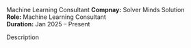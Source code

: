 Machine Learning Consultant
**Compnay:** Solver Minds Solution  
**Role:** Machine Learning Consultant  
**Duration:** Jan 2025 – Present

Description

